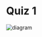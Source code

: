 # Quiz 1

![diagram](https://user-images.githubusercontent.com/43654034/134685938-81fcb3cf-3231-4545-9822-3ee5625e359c.jpg)
